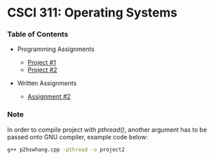 # CSCI 311: Operating Systems

### Table of Contents

- Programming Assignments

  - [Project #1](./program1/p1hswhang.cc)
  - [Project #2](./program2/p2hswhang.cc)

- Written Assignments

  - [Assignment #2](./assignments/hw2.md)

### Note

In order to compile project with *pthread()*, another argument has to be passed onto GNU compiler, example code below:

```sh
g++ p2hswhang.cpp -pthread -o project2
```
